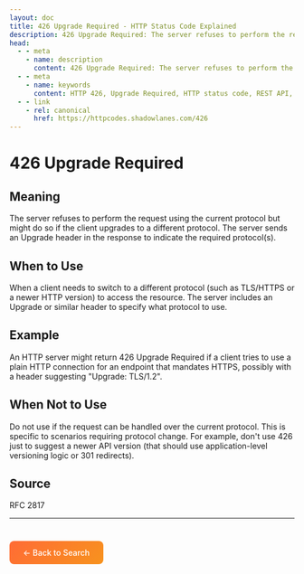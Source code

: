 ```yaml
---
layout: doc
title: 426 Upgrade Required - HTTP Status Code Explained
description: 426 Upgrade Required: The server refuses to perform the request using the current protocol but might do so if the client upgrades to a different protocol. The ser...
head:
  - - meta
    - name: description
      content: 426 Upgrade Required: The server refuses to perform the request using the current protocol but might do so if the client upgrades to a different protocol. The ser...
  - - meta
    - name: keywords
      content: HTTP 426, Upgrade Required, HTTP status code, REST API, web development
  - - link
    - rel: canonical
      href: https://httpcodes.shadowlanes.com/426
---
```


<script setup>
const structuredData = {
  "@context": "https://schema.org",
  "@type": "TechArticle",
  "headline": "426 Upgrade Required - HTTP Status Code",
  "description": "The server refuses to perform the request using the current protocol but might do so if the client upgrades to a different protocol. The server sends an Upgrade header in the response to indicate the required protocol(s).",
  "url": "https://httpcodes.shadowlanes.com/426",
  "keywords": "HTTP 426, Upgrade Required, HTTP status code",
  "articleBody": "The server refuses to perform the request using the current protocol but might do so if the client upgrades to a different protocol. The server sends an Upgrade header in the response to indicate the required protocol(s). When a client needs to switch to a different protocol (such as TLS/HTTPS or a newer HTTP version) to access the resource. The server includes an Upgrade or similar header to specify what protocol to use.",
  "publisher": {
    "@type": "Organization",
    "name": "HTTP Codes Explainer"
  }
}
</script>

<script type="application/ld+json" v-html="JSON.stringify(structuredData)"></script>

# 426 Upgrade Required

## Meaning

The server refuses to perform the request using the current protocol but might do so if the client upgrades to a different protocol. The server sends an Upgrade header in the response to indicate the required protocol(s).

## When to Use

When a client needs to switch to a different protocol (such as TLS/HTTPS or a newer HTTP version) to access the resource. The server includes an Upgrade or similar header to specify what protocol to use.

## Example

An HTTP server might return 426 Upgrade Required if a client tries to use a plain HTTP connection for an endpoint that mandates HTTPS, possibly with a header suggesting "Upgrade: TLS/1.2".

## When Not to Use

Do not use if the request can be handled over the current protocol. This is specific to scenarios requiring protocol change. For example, don't use 426 just to suggest a newer API version (that should use application-level versioning logic or 301 redirects).

## Source

RFC 2817

---

<div style="margin-top: 40px;">
  <a href="/" style="display: inline-block; padding: 12px 24px; background: linear-gradient(135deg, #ff6b35, #f7931e); color: white; text-decoration: none; border-radius: 8px; font-weight: 500;">← Back to Search</a>
</div>
